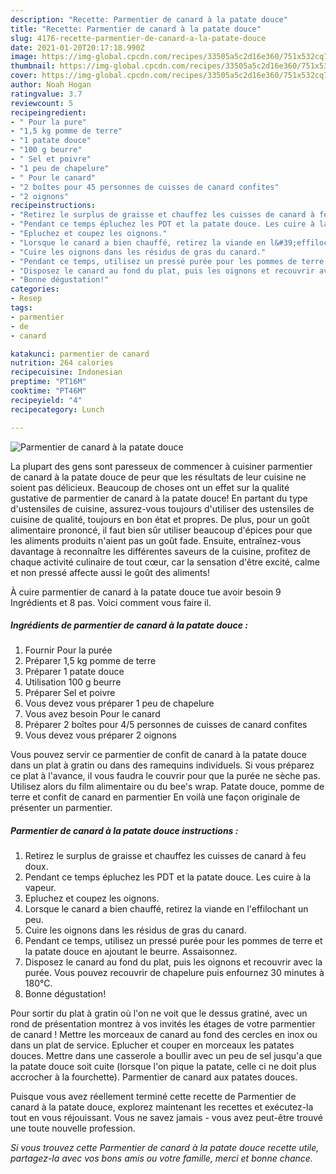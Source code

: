 ```yaml
---
description: "Recette: Parmentier de canard à la patate douce"
title: "Recette: Parmentier de canard à la patate douce"
slug: 4176-recette-parmentier-de-canard-a-la-patate-douce
date: 2021-01-20T20:17:18.990Z
image: https://img-global.cpcdn.com/recipes/33505a5c2d16e360/751x532cq70/parmentier-de-canard-a-la-patate-douce-photo-principale-de-la-recette.jpg
thumbnail: https://img-global.cpcdn.com/recipes/33505a5c2d16e360/751x532cq70/parmentier-de-canard-a-la-patate-douce-photo-principale-de-la-recette.jpg
cover: https://img-global.cpcdn.com/recipes/33505a5c2d16e360/751x532cq70/parmentier-de-canard-a-la-patate-douce-photo-principale-de-la-recette.jpg
author: Noah Hogan
ratingvalue: 3.7
reviewcount: 5
recipeingredient:
- " Pour la pure"
- "1,5 kg pomme de terre"
- "1 patate douce"
- "100 g beurre"
- " Sel et poivre"
- "1 peu de chapelure"
- " Pour le canard"
- "2 boîtes pour 45 personnes de cuisses de canard confites"
- "2 oignons"
recipeinstructions:
- "Retirez le surplus de graisse et chauffez les cuisses de canard à feu doux."
- "Pendant ce temps épluchez les PDT et la patate douce. Les cuire à la vapeur."
- "Epluchez et coupez les oignons."
- "Lorsque le canard a bien chauffé, retirez la viande en l&#39;effilochant un peu."
- "Cuire les oignons dans les résidus de gras du canard."
- "Pendant ce temps, utilisez un pressé purée pour les pommes de terre et la patate douce en ajoutant le beurre. Assaisonnez."
- "Disposez le canard au fond du plat, puis les oignons et recouvrir avec la purée. Vous pouvez recouvrir de chapelure puis enfournez 30 minutes à 180°C."
- "Bonne dégustation!"
categories:
- Resep
tags:
- parmentier
- de
- canard

katakunci: parmentier de canard 
nutrition: 264 calories
recipecuisine: Indonesian
preptime: "PT16M"
cooktime: "PT46M"
recipeyield: "4"
recipecategory: Lunch

---
```



![Parmentier de canard à la patate douce](https://img-global.cpcdn.com/recipes/33505a5c2d16e360/751x532cq70/parmentier-de-canard-a-la-patate-douce-photo-principale-de-la-recette.jpg)

La plupart des gens sont paresseux de commencer à cuisiner parmentier de canard à la patate douce de peur que les résultats de leur cuisine ne soient pas délicieux. Beaucoup de choses ont un effet sur la qualité gustative de parmentier de canard à la patate douce! En partant du type d'ustensiles de cuisine, assurez-vous toujours d'utiliser des ustensiles de cuisine de qualité, toujours en bon état et propres. De plus, pour un goût alimentaire prononcé, il faut bien sûr utiliser beaucoup d'épices pour que les aliments produits n'aient pas un goût fade. Ensuite, entraînez-vous davantage à reconnaître les différentes saveurs de la cuisine, profitez de chaque activité culinaire de tout cœur, car la sensation d'être excité, calme et non pressé affecte aussi le goût des aliments!

<!--inarticleads1-->

À cuire parmentier de canard à la patate douce tue avoir besoin 9 Ingrédients et 8 pas. Voici comment vous faire il.

##### Ingrédients de parmentier de canard à la patate douce :

1. Fournir  Pour la purée
1. Préparer 1,5 kg pomme de terre
1. Préparer 1 patate douce
1. Utilisation 100 g beurre
1. Préparer  Sel et poivre
1. Vous devez vous préparer 1 peu de chapelure
1. Vous avez besoin  Pour le canard
1. Préparer 2 boîtes pour 4/5 personnes de cuisses de canard confites
1. Vous devez vous préparer 2 oignons


Vous pouvez servir ce parmentier de confit de canard à la patate douce dans un plat à gratin ou dans des ramequins individuels. Si vous préparez ce plat à l&#39;avance, il vous faudra le couvrir pour que la purée ne sèche pas. Utilisez alors du film alimentaire ou du bee&#39;s wrap. Patate douce, pomme de terre et confit de canard en parmentier En voilà une façon originale de présenter un parmentier. 

<!--inarticleads2-->

##### Parmentier de canard à la patate douce instructions :

1. Retirez le surplus de graisse et chauffez les cuisses de canard à feu doux.
1. Pendant ce temps épluchez les PDT et la patate douce. Les cuire à la vapeur.
1. Epluchez et coupez les oignons.
1. Lorsque le canard a bien chauffé, retirez la viande en l&#39;effilochant un peu.
1. Cuire les oignons dans les résidus de gras du canard.
1. Pendant ce temps, utilisez un pressé purée pour les pommes de terre et la patate douce en ajoutant le beurre. Assaisonnez.
1. Disposez le canard au fond du plat, puis les oignons et recouvrir avec la purée. Vous pouvez recouvrir de chapelure puis enfournez 30 minutes à 180°C.
1. Bonne dégustation!


Pour sortir du plat à gratin où l&#39;on ne voit que le dessus gratiné, avec un rond de présentation montrez à vos invités les étages de votre parmentier de canard ! Mettre les morceaux de canard au fond des cercles en inox ou dans un plat de service. Eplucher et couper en morceaux les patates douces. Mettre dans une casserole a boullir avec un peu de sel jusqu&#39;a que la patate douce soit cuite (lorsque l&#39;on pique la patate, celle ci ne doit plus accrocher à la fourchette). Parmentier de canard aux patates douces. 

<!--inarticleads1-->

<p>
Puisque vous avez réellement terminé cette recette de Parmentier de canard à la patate douce, explorez maintenant les recettes et exécutez-la tout en vous réjouissant. Vous ne savez jamais - vous avez peut-être trouvé une toute nouvelle profession.
</p>

<p>
<i>Si vous trouvez cette Parmentier de canard à la patate douce recette utile, partagez-la avec vos bons amis ou votre famille, merci et bonne chance.</i>
</p>
